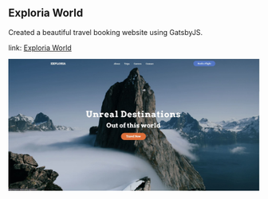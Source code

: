 ## Exploria World

Created a beautiful travel booking website using GatsbyJS.

link: [Exploria World](https://exploria-world.netlify.app/)

![Screenshot](./capture.jpg)
